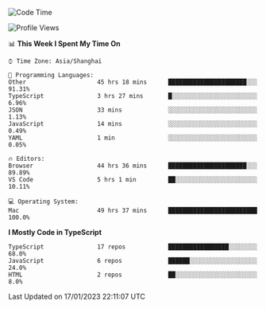 <!--START_SECTION:waka-->
![Code Time](http://img.shields.io/badge/Code%20Time-3%2C684%20hrs%2049%20mins-blue)

![Profile Views](http://img.shields.io/badge/Profile%20Views-0-blue)

📊 **This Week I Spent My Time On** 

```text
⌚︎ Time Zone: Asia/Shanghai

💬 Programming Languages: 
Other                    45 hrs 18 mins      ██████████████████████░░░   91.31% 
TypeScript               3 hrs 27 mins       █░░░░░░░░░░░░░░░░░░░░░░░░   6.96% 
JSON                     33 mins             ░░░░░░░░░░░░░░░░░░░░░░░░░   1.13% 
JavaScript               14 mins             ░░░░░░░░░░░░░░░░░░░░░░░░░   0.49% 
YAML                     1 min               ░░░░░░░░░░░░░░░░░░░░░░░░░   0.05%

🔥 Editors: 
Browser                  44 hrs 36 mins      ██████████████████████░░░   89.89% 
VS Code                  5 hrs 1 min         ██░░░░░░░░░░░░░░░░░░░░░░░   10.11%

💻 Operating System: 
Mac                      49 hrs 37 mins      █████████████████████████   100.0%

```

**I Mostly Code in TypeScript** 

```text
TypeScript               17 repos            █████████████████░░░░░░░░   68.0% 
JavaScript               6 repos             ██████░░░░░░░░░░░░░░░░░░░   24.0% 
HTML                     2 repos             ██░░░░░░░░░░░░░░░░░░░░░░░   8.0%

```



 Last Updated on 17/01/2023 22:11:07 UTC
<!--END_SECTION:waka-->
